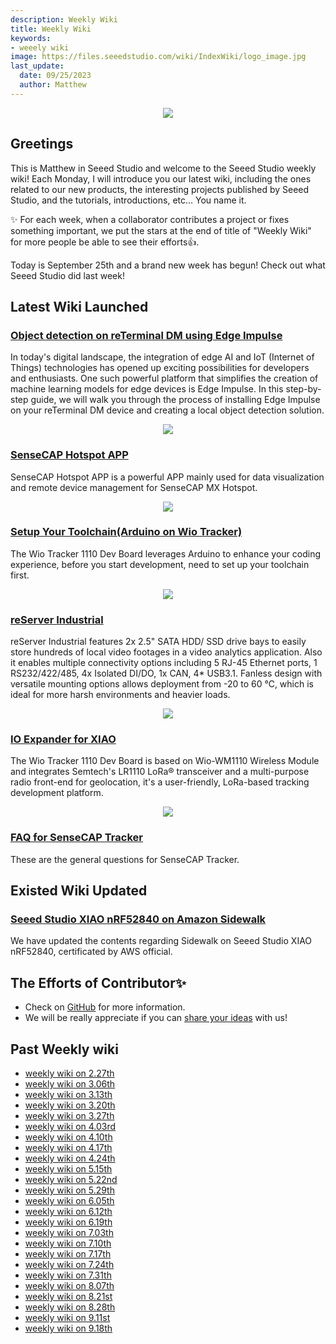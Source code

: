 ```yaml
---
description: Weekly Wiki
title: Weekly Wiki
keywords:
- weeely wiki
image: https://files.seeedstudio.com/wiki/IndexWiki/logo_image.jpg
last_update:
  date: 09/25/2023
  author: Matthew
---
```


<div align="center"><img width={1000} src="https://files.seeedstudio.com/wiki/IndexWiki/logo.png" /></div>

## Greetings

This is Matthew in Seeed Studio and welcome to the Seeed Studio weekly wiki! Each Monday, I will introduce you our latest wiki, including the ones related to our new products, the interesting projects published by Seeed Studio, and the tutorials, introductions, etc... You name it.

✨ For each week, when a collaborator contributes a project or fixes something important, we put the stars at the end of title of "Weekly Wiki" for more people be able to see their efforts👍.

Today is September 25th and a brand new week has begun! Check out what Seeed Studio did last week!

## Latest Wiki Launched

### [Object detection on reTerminal DM using Edge Impulse](https://wiki.seeedstudio.com/reTerminal-DM-edgeimpulse/)

In today's digital landscape, the integration of edge AI and IoT (Internet of Things) technologies has opened up exciting possibilities for developers and enthusiasts. One such powerful platform that simplifies the creation of machine learning models for edge devices is Edge Impulse. In this step-by-step guide, we will walk you through the process of installing Edge Impulse on your reTerminal DM device and creating a local object detection solution.

<div align="center"><img width={600} src="https://files.seeedstudio.com/wiki/reTerminalDM/ML/edgeimpulse/edgeimpulse.gif" /></div>

### [SenseCAP Hotspot APP](https://wiki.seeedstudio.com/SenseCAP_Hotspot_APP/)

SenseCAP Hotspot APP is a powerful APP mainly used for data visualization and remote device management for SenseCAP MX Hotspot.

<div align="center"><img width={600} src="https://www.sensecapmx.com/wp-content/uploads/2022/07/sensecap-hotspot-app-1.png" /></div>

### [Setup Your Toolchain(Arduino on Wio Tracker)](https://wiki.seeedstudio.com/setup_toolchain_for_wio_tracker/)

The Wio Tracker 1110 Dev Board leverages Arduino to enhance your coding experience, before you start development, need to set up your toolchain first.

<div align="center"><img width={600} src="https://files.seeedstudio.com/wiki/SenseCAP/wio_tracker/arduino-wio.png" /></div>

### [reServer Industrial](https://wiki.seeedstudio.com/reServer_Industrial_Getting_Started)

reServer Industrial features 2x 2.5" SATA HDD/ SSD drive bays to easily store hundreds of local video footages in a video analytics application. Also it enables multiple connectivity options including 5 RJ-45 Ethernet ports, 1 RS232/422/485, 4x Isolated DI/DO, 1x CAN, 4* USB3.1. Fanless design with versatile mounting options allows deployment from -20 to 60 ℃, which is ideal for more harsh environments and heavier loads.

<div align="center"><img width={400} src="https://files.seeedstudio.com/wiki/reServer-Industrial/1.png" /></div>

### [IO Expander for XIAO](https://wiki.seeedstudio.com/io_expander_for_xiao/)

The Wio Tracker 1110 Dev Board is based on Wio-WM1110 Wireless Module and integrates Semtech's LR1110 LoRa® transceiver and a multi-purpose radio front-end for geolocation, it's a user-friendly, LoRa-based tracking development platform.

<div align="center"><img width={500} src="https://files.seeedstudio.com/wiki/gpio-expander-for-xiao/1.jpg" /></div>

### [FAQ for SenseCAP Tracker](https://wiki.seeedstudio.com/faq_for_SenseCAP_T1000/)

These are the general questions for SenseCAP Tracker.

## Existed Wiki Updated

### [Seeed Studio XIAO nRF52840 on Amazon Sidewalk](https://wiki.seeedstudio.com/xiao-ble-sidewalk/)

We have updated the contents regarding Sidewalk on Seeed Studio XIAO nRF52840, certificated by AWS official.

## The Efforts of Contributor✨

- Check on [GitHub](https://github.com/orgs/Seeed-Studio/projects/6) for more information.
- We will be really appreciate if you can [share your ideas](https://github.com/orgs/Seeed-Studio/projects/6?pane=issue&itemId=35179519) with us!

## Past Weekly wiki

- [weekly wiki on 2.27th](/Seeed_Elderly/weekly_wiki/wiki227)
- [weekly wiki on 3.06th](/Seeed_Elderly/weekly_wiki/wiki306)
- [weekly wiki on 3.13th](/Seeed_Elderly/weekly_wiki/wiki313)
- [weekly wiki on 3.20th](/Seeed_Elderly/weekly_wiki/wiki320)
- [weekly wiki on 3.27th](/Seeed_Elderly/weekly_wiki/wiki327)
- [weekly wiki on 4.03rd](/Seeed_Elderly/weekly_wiki/wiki403)
- [weekly wiki on 4.10th](/Seeed_Elderly/weekly_wiki/wiki410)
- [weekly wiki on 4.17th](/Seeed_Elderly/weekly_wiki/wiki417)
- [weekly wiki on 4.24th](/Seeed_Elderly/weekly_wiki/wiki424)
- [weekly wiki on 5.15th](/Seeed_Elderly/weekly_wiki/wiki515)
- [weekly wiki on 5.22nd](/Seeed_Elderly/weekly_wiki/wiki522)
- [weekly wiki on 5.29th](/Seeed_Elderly/weekly_wiki/wiki529)
- [weekly wiki on 6.05th](/Seeed_Elderly/weekly_wiki/wiki605)
- [weekly wiki on 6.12th](/Seeed_Elderly/weekly_wiki/wiki612)
- [weekly wiki on 6.19th](/Seeed_Elderly/weekly_wiki/wiki619)
- [weekly wiki on 7.03th](/Seeed_Elderly/weekly_wiki/wiki703)
- [weekly wiki on 7.10th](/Seeed_Elderly/weekly_wiki/wiki710)
- [weekly wiki on 7.17th](/Seeed_Elderly/weekly_wiki/wiki717)
- [weekly wiki on 7.24th](/Seeed_Elderly/weekly_wiki/wiki724)
- [weekly wiki on 7.31th](/Seeed_Elderly/weekly_wiki/wiki731)
- [weekly wiki on 8.07th](/Seeed_Elderly/weekly_wiki/wiki807)
- [weekly wiki on 8.21st](/Seeed_Elderly/weekly_wiki/wiki821)
- [weekly wiki on 8.28th](/Seeed_Elderly/weekly_wiki/wiki828)
- [weekly wiki on 9.11st](/Seeed_Elderly/weekly_wiki/wiki911)
- [weekly wiki on 9.18th](/Seeed_Elderly/weekly_wiki/wiki918)